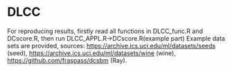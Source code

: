 # DLCC

For reproducing results, firstly read all functions in DLCC_func.R and DCscore.R, then run DLCC_APPL.R->DCscore.R(example part)
Example data sets are provided, sources: https://archive.ics.uci.edu/ml/datasets/seeds (seed), https://archive.ics.uci.edu/ml/datasets/wine (wine), https://github.com/fraspass/dcsbm (Ray).
